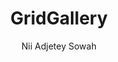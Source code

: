 ---
title: "GridGallery"
github: https://github.com/nadjetey/GridGallery
demo: https://nadjetey.github.io/GridGallery
author: Nii Adjetey Sowah
ssg:
  - Jekyll
cms:
  - No Cms
---